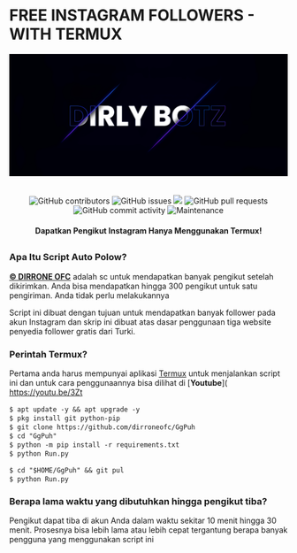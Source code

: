 # FREE INSTAGRAM FOLLOWERS - WITH TERMUX
<div align="center">
  <img src="Data/dirroneofc.png">
  <br>
  <br>
  <p>
    <img alt="GitHub contributors" src="https://img.shields.io/github/contributors/dirroneofc/GgPuh">
    <img alt="GitHub issues" src="https://img.shields.io/github/issues/dirroneofc/GgPuh">
    <img src="https://img.shields.io/badge/PRs-welcome-brightgreen.svg?style=shields">
    <img alt="GitHub pull requests" src="https://img.shields.io/github/issues-pr/dirroneofc/GgPuh">
    <img alt="GitHub commit activity" src="https://img.shields.io/github/commit-activity/m/dirroneofc/GgPuh">
    <img alt="Maintenance" src="https://img.shields.io/maintenance/no/2023">
  </p>
  <h4> Dapatkan Pengikut Instagram Hanya Menggunakan Termux! </h4>
</div>

##

### Apa Itu Script Auto Polow?
[**© DIRRONE OFC**](https://github.com/dirroneofc/GgPuh) adalah sc untuk mendapatkan banyak pengikut setelah dikirimkan. Anda bisa mendapatkan hingga 300 pengikut untuk satu pengiriman. Anda tidak perlu melakukannya

Script ini dibuat dengan tujuan untuk mendapatkan banyak follower pada akun Instagram dan skrip ini dibuat atas dasar penggunaan tiga website penyedia follower gratis dari Turki.

### Perintah Termux?
Pertama anda harus mempunyai aplikasi [Termux](https://f-droid.org/repo/com.termux_118.apk) untuk menjalankan script ini dan untuk cara penggunaannya bisa dilihat di [**Youtube**]( https://youtu.be/3Zt
```
$ apt update -y && apt upgrade -y
$ pkg install git python-pip
$ git clone https://github.com/dirroneofc/GgPuh
$ cd "GgPuh"
$ python -m pip install -r requirements.txt
$ python Run.py
```

```
$ cd "$HOME/GgPuh" && git pul
$ python Run.py
```

### Berapa lama waktu yang dibutuhkan hingga pengikut tiba?
Pengikut dapat tiba di akun Anda dalam waktu sekitar 10 menit hingga 30 menit. Prosesnya bisa lebih lama atau lebih cepat tergantung berapa banyak pengguna yang menggunakan script ini